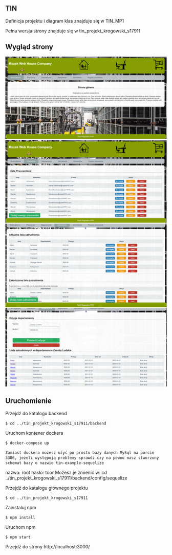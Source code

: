 ## TIN

Definicja projektu i diagram klas znajduje się w TIN_MP1

Pełna wersja strony znajduje się w tin_projekt_krogowski_s17911

## Wygląd strony

![Image](images/stronaGlowna.png)<!-- .element height=100px width=100px -->
![Image](images/stronaPracownicy.png)<!-- .element height="50%" width="50%" -->
![Image](images/stronaZatrudnienie.png)<!-- .element height="50%" width="50%" -->
![Image](images/stronaEdycjaDepartamentu.png)<!-- .element height="50%" width="50%" -->

## Uruchomienie
Przejdź do katalogu backend 
```
$ cd ../tin_projekt_krogowski_s17911/backend
```
Uruchom kontener dockera
```
$ docker-compose up
```
	Zamiast dockera możesz użyć po prostu bazy danych MySql na porcie 3306, jeżeli występują problemy sprawdź czy na pewno masz stworzony schemat bazy o nazwie tin-example-sequelize
nazwa: root hasło: toor
	Możesz je zmienić w: 
cd ../tin_projekt_krogowski_s17911/backend/config/sequelize

Przejdź do katalogu głównego projektu
```
$ cd ../tin_projekt_krogowski_s17911
```
Zainstaluj npm
```
$ npm install
```
Uruchom npm
```
$ npm start
```

Przejdź do strony 
http://localhost:3000/


